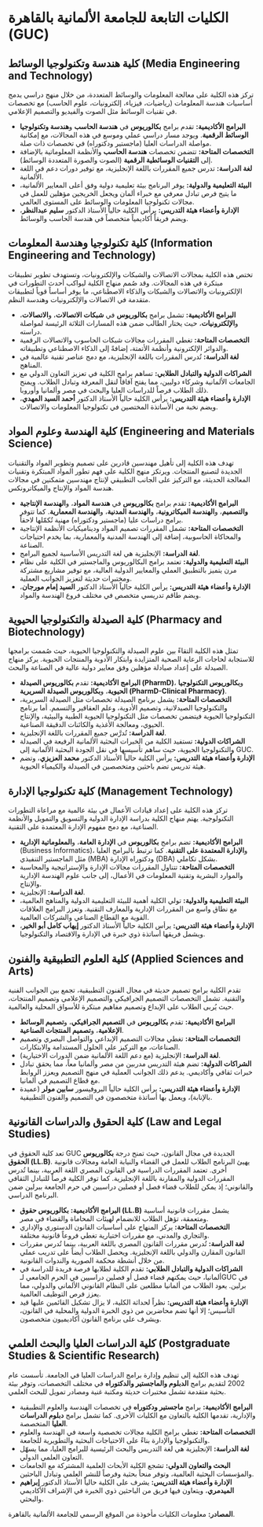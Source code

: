 # الكليات التابعة للجامعة الألمانية بالقاهرة (GUC)

## كلية هندسة وتكنولوجيا الوسائط (Media Engineering and Technology)

تركز هذه الكلية على معالجة المعلومات والوسائط المتعددة، من خلال منهج دراسي يدمج أساسيات هندسة المعلومات (رياضيات، فيزياء، إلكترونيات، علوم الحاسب) مع تخصصات في تقنيات الوسائط مثل الصوت والفيديو والتصميم الإعلامي.

* **البرامج الأكاديمية:** تقدم برامج **بكالوريوس** في **هندسة الحاسب** و**هندسة وتكنولوجيا الوسائط الرقمية**. ويوجد مسار دراسي عملي وموسع في هذه المجالات، مع إمكانية مواصلة الدراسات العليا (ماجستير ودكتوراه) في تخصصات ذات صلة.
* **التخصصات المتاحة:** تتضمن تخصصات **هندسة الحاسب** والأنظمة المعلوماتية بالإضافة إلى **التقنيات الوسائطية الرقمية** (الصوت والصورة المتعددة الوسائط).
* **لغة الدراسة:** تدرس جميع المقررات باللغة الإنجليزية، مع توفير دورات دعم في اللغة الألمانية.
* **البيئة التعليمية والدولية:** يوفر البرنامج بيئة تعليمية دولية وفق أعلى المعايير الألمانية، ما يتيح فرص تبادل معرفي مع خبراء ألمان ويجعل الخريجين مؤهلين للعمل في مجالات تكنولوجيا المعلومات والوسائط على المستوى العالمي.
* **الإدارة وأعضاء هيئة التدريس:** يرأس الكلية حالياً الأستاذ الدكتور **سليم عبدالنظر**، ويضم فريقاً أكاديمياً متخصصاً في هندسة الحاسب والوسائط.

## كلية تكنولوجيا وهندسة المعلومات (Information Engineering and Technology)

تختص هذه الكلية بمجالات الاتصالات والشبكات والإلكترونيات، وتستهدف تطوير تطبيقات مبتكرة في هذه المجالات. وقد صُمم منهاج الكلية ليواكب أحدث التطورات في الإلكترونيات والاتصالات والشبكات والذكاء الاصطناعي، ما يوفر أساساً قوياً لتطبيقات متقدمة في الاتصالات والإلكترونيات وهندسة النظم.

* **البرامج الأكاديمية:** تشمل برامج **بكالوريوس** في **شبكات الاتصالات**، و**الاتصالات**، و**الإلكترونيات**، حيث يختار الطالب ضمن هذه المسارات الثلاثة الرئيسة لمواصلة دراسته.
* **التخصصات المتاحة:** تغطي المقررات مجالات شبكات الحاسوب والاتصالات الرقمية والدوائر الإلكترونية وأنظمة الأتمتة، إضافةً إلى الذكاء الاصطناعي وتطبيقاته.
* **لغة الدراسة:** تُدرس المقررات باللغة الإنجليزية، مع دمج عناصر تقنية عالمية في المناهج.
* **الشراكات الدولية والتبادل الطلابي:** تساهم برامج الكلية في تعزيز التعاون الدولي مع الجامعات الألمانية وشركاء دوليين، مما يفتح آفاقاً لنقل المعرفة وتبادل الطلاب. ويمنح ذلك الطلاب فرصاً للدراسات العليا والبحث في مصر وألمانيا وأوروبا.
* **الإدارة وأعضاء هيئة التدريس:** يرأس الكلية حالياً الأستاذ الدكتور **أحمد السيد المهدي**، ويضم نخبة من الأساتذة المختصين في تكنولوجيا المعلومات والاتصالات.

## كلية الهندسة وعلوم المواد (Engineering and Materials Science)

تهدف هذه الكلية إلى تأهيل مهندسين قادرين على تصميم وتطوير المواد والتقنيات الجديدة لتصنيع المنتجات. ويرتكز منهج الكلية على فهم تطور المواد المبتكرة وتقنيات المعالجة الحديثة، مع التركيز على الجانب التطبيقي لإنتاج مهندسين متمكنين في مجالات هندسة المواد والإنتاج والميكاترونكس.

* **البرامج الأكاديمية:** تقدم برامج **بكالوريوس** في **هندسة المواد**، و**الهندسة الإنتاجية والتصميم**، و**الهندسة الميكاترونية**، و**الهندسة المدنية**، و**الهندسة المعمارية**. كما تتوفر برامج دراسات عليا (ماجستير ودكتوراه) مهنية تُكمّلها لاحقاً.
* **التخصصات المتاحة:** تشمل المقررات تصميم المواد وديناميكيات الأنظمة الإنتاجية والمحاكاة الحاسوبية، إضافة إلى الهندسة المدنية والمعمارية، بما يخدم احتياجات الصناعة.
* **لغة الدراسة:** الإنجليزية هي لغة التدريس الأساسية لجميع البرامج.
* **البيئة التعليمية والدولية:** تعتمد برامج البكالوريوس والماجستير في الكلية على نظام مرن يتميز بالتطبيق العملي والمعايير الدولية العالية، مع توفير مشاريع مشتركة ومختبرات حديثة لتعزيز الجوانب العملية.
* **الإدارة وأعضاء هيئة التدريس:** يرأس الكلية حالياً الأستاذ الدكتور **السيد إمام مورجان**، ويضم طاقم تدريسي متخصص في مختلف فروع الهندسة والمواد.

## كلية الصيدلة والتكنولوجيا الحيوية (Pharmacy and Biotechnology)

تمثل هذه الكلية التقاءً بين علوم الصيدلة والتكنولوجيا الحيوية، حيث صُممت برامجها للاستجابة لحاجات الرعاية الصحية المتزايدة وابتكار الأدوية والمنتجات الحيوية. يركز منهاج الصيدلة على إعداد صيادلة مؤهلين وفق معايير دولية عالية في الصناعة والبحث.

* **البرامج الأكاديمية:** تقدم **بكالوريوس الصيدلة (PharmD)**، و**بكالوريوس التكنولوجيا الحيوية**، و**بكالوريوس الصيدلة السريرية (PharmD-Clinical Pharmacy)**.
* **التخصصات المتاحة:** يشمل برنامج الصيدلة تخصصات مثل الصيدلة السريرية، والتكنولوجيا الصيدلانية، وتصميم الأدوية، وعلم العقاقير والتسمم. أما برنامج التكنولوجيا الحيوية فيتضمن تخصصات مثل التكنولوجيا الحيوية الطبية والبيئية، والإنتاج الحيوي، ومعالجة الأغذية والكائنات الدقيقة الصناعية.
* **لغة الدراسة:** تُدرَّس جميع المقررات باللغة الإنجليزية.
* **الشراكات الدولية:** تستفيد الكلية من الخبرات البحثية الألمانية الرفيعة في الصيدلة والتكنولوجيا الحيوية، حيث ساهم تأسيسها في نقل الجودة البحثية الألمانية إلى GUC.
* **الإدارة وأعضاء هيئة التدريس:** يرأس الكلية حالياً الأستاذ الدكتور **محمد العزيزي**، وتضم هيئة تدريس تضم باحثين ومتخصصين في الصيدلة والكيمياء الحيوية.

## كلية تكنولوجيا الإدارة (Management Technology)

تركز هذه الكلية على إعداد قيادات الأعمال في بيئة عالمية مع مراعاة التطورات التكنولوجية. يهتم منهاج الكلية بدراسة الإدارة الدولية والتسويق والتمويل والأنظمة الصناعية، مع دمج مفهوم الإدارة المعتمدة على التقنية.

* **البرامج الأكاديمية:** تضم برامج **بكالوريوس** في **الإدارة العامة**، و**المعلوماتية الإدارية** (Business Informatics)، و**الإدارة المعتمدة على التقنية**. كما ترتبط بالبرامج العليا مثل الماجستير التنفيذي (MBA) ودكتوراه الإدارة (DBA) بشكل تكاملي.
* **التخصصات المتاحة:** تتناول المقررات مجالات الإدارة والإستراتيجية والمحاسبة والموارد البشرية وتقنية المعلومات في الأعمال، إلى جانب علوم الهندسة الإدارية والإنتاج.
* **لغة الدراسة:** الإنجليزية.
* **البيئة التعليمية والدولية:** تولي الكلية أهمية للبيئة التعليمية الدولية والمناهج العالمية، مع نطاق واسع من المقررات الإدارية والمعارف التقنية. وتعزز البرامج العلاقات القوية مع القطاع الصناعي والشركات العالمية.
* **الإدارة وأعضاء هيئة التدريس:** يرأس الكلية حالياً الأستاذ الدكتور **إيهاب كامل أبو الخير**، ويشمل فريقها أساتذة ذوي خبرة في الإدارة والاقتصاد والتكنولوجيا.

## كلية العلوم التطبيقية والفنون (Applied Sciences and Arts)

تقدم الكلية برامج تصميم حديثة في مجال الفنون التطبيقية، تجمع بين الجوانب الفنية والتقنية. تشمل التخصصات التصميم الجرافيكي والتصميم الإعلامي وتصميم المنتجات، حيث يُربى الطلاب على الإبداع وتصميم مفاهيم مبتكرة للأسواق المحلية والعالمية.

* **البرامج الأكاديمية:** تقدم **بكالوريوس** في **التصميم الجرافيكي**، و**تصميم الوسائط الإعلامية**، و**تصميم المنتجات الصناعية**.
* **التخصصات المتاحة:** تغطي مجالات التصميم الإبداعي والتواصل البصري وتصميم الصناعات، مع التركيز على الحلول المستدامة والابتكارات.
* **لغة الدراسة:** الإنجليزية (مع دعم اللغة الألمانية ضمن الدورات الاختيارية).
* **الشراكات الدولية:** تضم هيئة التدريس مدربين من مصر وألمانيا معاً، مما يحقق تبادل خبرات ثقافي وأكاديمي. يدعم ذلك الجوانب العملية في منهج التصميم ويعزز الروابط مع قطاع التصميم في ألمانيا.
* **الإدارة وأعضاء هيئة التدريس:** يرأس الكلية حالياً البروفيسور **سابين مولر** (عميدة بالإنابة)، ويعمل بها أساتذة متخصصون في التصميم والفنون التطبيقية.

## كلية الحقوق والدراسات القانونية (Law and Legal Studies)

تعد كلية الحقوق في GUC الجديدة في مجال القانون، حيث تمنح درجة **بكالوريوس الحقوق (LL.B)**. يهيئ البرنامج الطلاب للعمل في القضاء والنيابة العامة ومجالات قانونية أخرى. تعتمد المقررات الدراسية في القانون المصري اللغة العربية، بينما تُدرس المقررات الدولية والمقارنة باللغة الإنجليزية. كما توفر الكلية فرصاً للتبادل الثقافي والقانوني؛ إذ يمكن للطلاب قضاء فصل أو فصلين دراسيين في حرم الجامعة ببرلين ضمن البرنامج الدراسي.

* **البرامج الأكاديمية:** **بكالوريوس حقوق (LL.B)** يشمل مقررات قانونية أساسية ومتعمقة، تؤهل الطلاب للانضمام لهيئات المحاماة والقضاء في مصر.
* **التخصصات المتاحة:** يركز المنهاج على أساسيات القانون الدستوري والإداري والتجاري والمدني، مع مقررات اختيارية تغطي فروعاً قانونية مختلفة.
* **لغة الدراسة:** تُدرس مقررات القانون المصري باللغة العربية، بينما تُدرس مقررات القانون المقارن والدولي باللغة الإنجليزية. ويحصل الطلاب أيضاً على تدريب عملي من خلال أنشطة محكمة الصورية والندوات القانونية.
* **الشراكات الدولية والتبادل الطلابي:** تقدم الكلية لطلابها فرصة فريدة للدراسة في ألمانيا، حيث يمكنهم قضاء فصل أو فصلين دراسيين في الحرم الجامعي لـGUC في برلين. يعود الطلاب من ألمانيا مطلعين على النظام القانوني الألماني والدولي، مما يعزز فرص التوظيف العالمية.
* **الإدارة وأعضاء هيئة التدريس:** نظراً لحداثة الكلية، لا يزال تشكيل القائمين عليها قيد التأسيس؛ إلا أنها تضم محاضرين من ذوي الخبرة الدولية والمحلية في القانون، ويشرف على برنامج القانون أكاديميون متخصصون.

## كلية الدراسات العليا والبحث العلمي (Postgraduate Studies & Scientific Research)

تهدف هذه الكلية إلى تنظيم وإدارة برامج الدراسات العليا في الجامعة. تأسست عام 2002 لتقديم برامج **الدبلوم والماجستير والدكتوراه** في مختلف التخصصات، وتوفر بيئة بحثية متقدمة تشمل مختبرات حديثة ومكتبة غنية ومصادر تمويل للبحث العلمي.

* **البرامج الأكاديمية:** برامج **ماجستير ودكتوراه** في تخصصات الهندسة والعلوم التطبيقية والإدارية، تقدمها الكلية بالتعاون مع الكليات الأخرى. كما تشمل برامج **دبلوم الدراسات العليا** المتخصصة.
* **التخصصات المتاحة:** تغطي برامج الكلية مجالات تخصصية واسعة في الهندسة والعلوم والتكنولوجيا والإدارة بناءً على الاحتياجات البحثية والتطويرية للجامعة.
* **لغة الدراسة:** الإنجليزية هي لغة التدريس والبحث الرئيسية للبرامج العليا، مما يسهّل التعاون العلمي الدولي.
* **البحث والتعاون الدولي:** تشجع الكلية الأبحاث العلمية المشتركة مع الجامعات والمؤسسات البحثية العالمية، وتوفر منحاً بحثية وفرصاً للنشر العلمي وتبادل الباحثين.
* **الإدارة وأعضاء هيئة التدريس:** يشرف على الكلية حالياً الأستاذ الدكتور **إبراهيم الميدمري**، ويتعاون فيها فريق من الباحثين ذوي الخبرة في الإشراف الأكاديمي والبحثي.

**المصادر:** معلومات الكليات مأخوذة من الموقع الرسمي للجامعة الألمانية بالقاهرة.